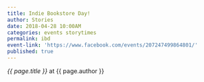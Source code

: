 ```yaml
---
title: Indie Bookstore Day!
author: Stories
date: 2018-04-28 10:00AM
categories: events storytimes
permalink: ibd
event-link: 'https://www.facebook.com/events/207247499864801/'
published: true
---
```

*{{ page.title }}* at {{ page.author }}
